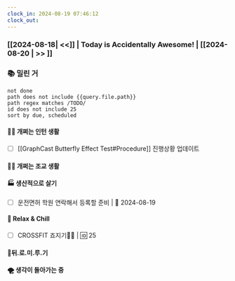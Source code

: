 ```yaml
---
clock_in: 2024-08-19 07:46:12
clock_out: 
---
```

### [[2024-08-18| <<]] | **Today is Accidentally Awesome!** | [[2024-08-20 | >> ]]

### 📚 밀린 거
```tasks
not done 
path does not include {{query.file.path}}
path regex matches /TODO/
id does not include 25
sort by due, scheduled
```

#### 🤦‍♂️ 개쩌는 인턴 생활
- [ ] [[GraphCast Butterfly Effect Test#Procedure]] 진행상황 업데이트

#### 👨‍🏫 개쩌는 조교 생활


#### 🏭 생산적으로 살기
- [ ] 운전면허 학원 연락해서 등록할 준비 | 📅 2024-08-19 

#### 🍻 Relax & Chill 
- [ ] CROSSFIT 죠지기🏋️‍♀️ | 🆔 25


#### 💨뒤.로.미.루.기

#### 🌪 생각이 돌아가는 중